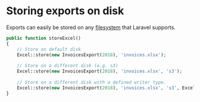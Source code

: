 # Storing exports on disk

Exports can easily be stored on any [filesystem](https://laravel.com/docs/master/filesystem) that Laravel supports.

```php
public function storeExcel() 
{
    // Store on default disk
    Excel::store(new InvoicesExport(2018), 'invoices.xlsx');
    
    // Store on a different disk (e.g. s3)
    Excel::store(new InvoicesExport(2018), 'invoices.xlsx', 's3');
    
    // Store on a different disk with a defined writer type. 
    Excel::store(new InvoicesExport(2018), 'invoices.xlsx', 's3', Excel::XLSX);
}
```
